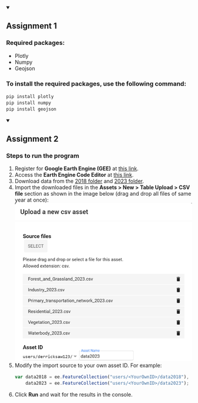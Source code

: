 <details open>
<summary><h2>Assignment 1</h2></summary>

### Required packages:
* Plotly
* Numpy
* Geojson

### To install the required packages, use the following command:
```bash
pip install plotly
pip install numpy
pip install geojson
```
</details>

<details open>
<summary><h2>Assignment 2</h2></summary>

### Steps to run the program

1. Register for **Google Earth Engine (GEE)** at [this link](https://signup.earthengine.google.com/#!/no_redirect).
2. Access the **Earth Engine Code Editor** at [this link](https://code.earthengine.google.com/).
3. Download data from the [2018 folder](data/asg2/2018) and [2023 folder](data/asg2/2023).
4. Import the downloaded files in the **Assets > New > Table Upload > CSV file** section as shown in the image below (drag and drop all files of same year at once):
   ![import](images/asg2/img.png)
5. Modify the import source to your own asset ID. For example:
   ```javascript
   var data2018 = ee.FeatureCollection("users/<YourOwnID>/data2018"),
       data2023 = ee.FeatureCollection("users/<YourOwnID>/data2023");
6. Click **Run** and wait for the results in the console.
</details>